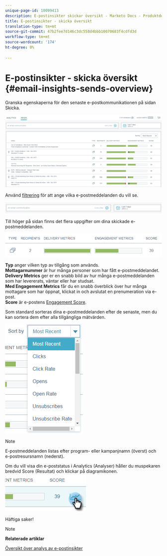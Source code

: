```yaml
---
unique-page-id: 10099413
description: E-postinsikter skickar översikt - Marketo Docs - Produktdokumentation
title: E-postinsikter - skicka översikt
translation-type: tm+mt
source-git-commit: 47b2fee7d146c3dc558d4bbb10070683f4cdfd3d
workflow-type: tm+mt
source-wordcount: '174'
ht-degree: 0%

---
```



# E-postinsikter - skicka översikt {#email-insights-sends-overview}

Granska egenskaperna för den senaste e-postkommunikationen på sidan Skicka.

![](assets/one.png)

Använd [filtrering](filtering-in-email-insights.md) för att ange vilka e-postmeddelanden du vill se.

![](assets/filtering.png)

Till höger på sidan finns det flera uppgifter om dina skickade e-postmeddelanden.

![](assets/two-1.png)

**Typ** anger vilken typ av tillgång som används.\
**Mottagarnummer** är hur många personer som har fått e-postmeddelandet.\
**Delivery Metrics** ger er en snabb bild av hur många e-postmeddelanden som har levererats, väntar eller har studsat.\
**Med Engagement Metrics** får du en snabb överblick över hur många mottagare som har öppnat, klickat in och avslutat en prenumeration via e-post.\
**Score** är e-postens [Engagement Score](../../../product-docs/email-marketing/drip-nurturing/reports-and-notifications/understanding-the-engagement-score.md).

Som standard sorteras dina e-postmeddelanden efter de senaste, men du kan sortera dem efter alla tillgängliga mätvärden.

![](assets/three-1.png)

>[!NOTE]
>
>E-postmeddelanden listas efter program- eller kampanjnamn (överst) och e-postresursnamn (nederst).

Om du vill visa din e-poststatus i Analytics (Analyser) håller du muspekaren bredvid Score (Resultat) och klickar på diagramikonen.   ![](assets/five.png)

Häftiga saker!

>[!NOTE]
>
>**Relaterade artiklar**
>
>[Översikt över analys av e-postinsikter](email-insights-analytics-overview.md)

